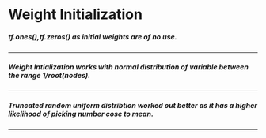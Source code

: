 # Weight Initialization

##### tf.ones(),tf.zeros() as initial weights are of no use.
---
##### Weight Intialization works with normal distribution of variable between the range 1/root(nodes).
---
##### Truncated random uniform distribtion worked out better as it has a higher likelihood of picking number cose to mean.
---
